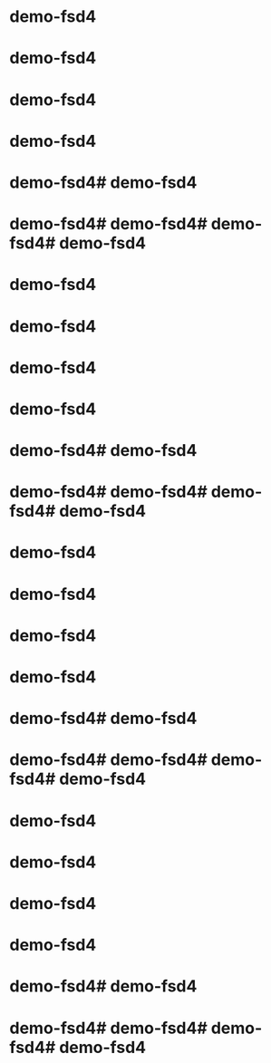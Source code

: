 # demo-fsd4
# demo-fsd4
# demo-fsd4
# demo-fsd4
# demo-fsd4# demo-fsd4
# demo-fsd4# demo-fsd4# demo-fsd4# demo-fsd4
# demo-fsd4
# demo-fsd4
# demo-fsd4
# demo-fsd4
# demo-fsd4# demo-fsd4
# demo-fsd4# demo-fsd4# demo-fsd4# demo-fsd4
# demo-fsd4
# demo-fsd4
# demo-fsd4
# demo-fsd4
# demo-fsd4# demo-fsd4
# demo-fsd4# demo-fsd4# demo-fsd4# demo-fsd4
# demo-fsd4
# demo-fsd4
# demo-fsd4
# demo-fsd4
# demo-fsd4# demo-fsd4
# demo-fsd4# demo-fsd4# demo-fsd4# demo-fsd4
